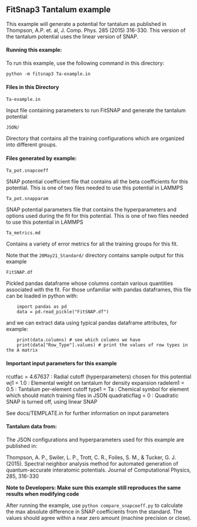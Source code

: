 ## FitSnap3 Tantalum example

This example will generate a potential for tantalum as published in 
Thompson, A.P. et. al, J. Comp. Phys. 285 (2015) 316-330.  This version 
of the tantalum potential uses the linear version of SNAP.

#### Running this example:

To run this example, use the following command in this directory:

    python -m fitsnap3 Ta-example.in

#### Files in this Directory

`Ta-example.in`

Input file containing parameters to run FitSNAP and generate
the tantalum potential

`JSON/`

Directory that contains all the training configurations which are organized
into different groups.

#### Files generated by example:

`Ta_pot.snapcoeff`

SNAP potential coefficient file that contains all the beta coefficients for 
this potential.  This is one of two files needed to use this potential in LAMMPS

`Ta_pot.snapparam`

SNAP potential parameters file that contains the hyperparameters and options used during 
the fit for this potential.  This is one of two files needed to use this potential in LAMMPS

`Ta_metrics.md`

Contains a variety of error metrics for all the training groups for this fit.

Note that the `20May21_Standard/` directory contains sample output for this example

`FitSNAP.df`

Pickled pandas dataframe whose columns contain various quantities associated with the fit. For those unfamiliar with pandas dataframes, this file can be loaded in python with:

        import pandas as pd
        data = pd.read_pickle("FitSNAP.df")

and we can extract data using typical pandas dataframe attributes, for example:

        print(data.columns) # see which columns we have
        print(data["Row_Type"].values) # print the values of row types in the A matrix

#### Important input parameters for this example

rcutfac = 4.67637  : Radial cutoff (hyperparameters) chosen for this potential
wj1 = 1.0 : Elemental weight on tantalum for density expansion
radelem1 = 0.5 : Tantalum per-element cutoff 
type1 = Ta : Chemical symbol for element which should match training files in JSON
quadraticflag = 0 : Quadratic SNAP is turned off, using linear SNAP

See docs/TEMPLATE.in for further information on input parameters

#### Tantalum data from:

The JSON configurations and hyperparameters used for this example are published in:

Thompson, A. P., Swiler, L. P., Trott, C. R., Foiles, S. M., & Tucker, G. J. (2015). 
Spectral neighbor analysis method for automated generation of quantum-accurate interatomic 
potentials. Journal of Computational Physics, 285, 316-330

**Note to Developers: Make sure this example still reproduces the same results when modifying code**

After running the example, use `python compare_snapcoeff.py` to calculate the max absolute difference in SNAP coefficients from the standard.
The values should agree within a near zero amount (machine precision or close). 


